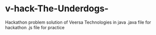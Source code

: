 # v-hack-The-Underdogs-
Hackathon problem solution of Veersa Technologies in java
.java file for hackathon
.js file for practice
